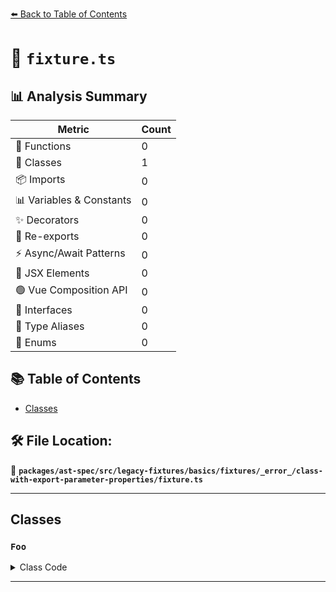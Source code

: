 [⬅️ Back to Table of Contents](../../../../../../../../index.md)

# 📄 `fixture.ts`

## 📊 Analysis Summary

| Metric | Count |
|--------|-------|
| 🔧 Functions | 0 |
| 🧱 Classes | 1 |
| 📦 Imports | 0 |
| 📊 Variables & Constants | 0 |
| ✨ Decorators | 0 |
| 🔄 Re-exports | 0 |
| ⚡ Async/Await Patterns | 0 |
| 💠 JSX Elements | 0 |
| 🟢 Vue Composition API | 0 |
| 📐 Interfaces | 0 |
| 📑 Type Aliases | 0 |
| 🎯 Enums | 0 |

## 📚 Table of Contents

- [Classes](#classes)

## 🛠️ File Location:
📂 **`packages/ast-spec/src/legacy-fixtures/basics/fixtures/_error_/class-with-export-parameter-properties/fixture.ts`**


---

## Classes

### `Foo`

<details><summary>Class Code</summary>

```ts
class Foo {
    constructor(export a: string) {

    }
}
```
</details>


---